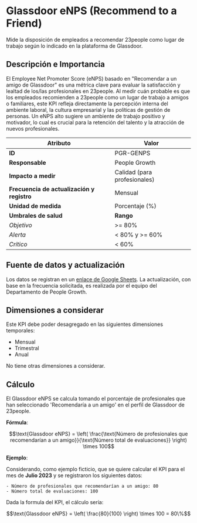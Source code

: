# Glassdoor eNPS (Recommend to a Friend)

Mide la disposición de empleados a recomendar 23people como lugar de trabajo según lo indicado en la plataforma de Glassdoor.

## Descripción e Importancia

El Employee Net Promoter Score (eNPS) basado en "Recomendar a un amigo de Glassdoor" es una métrica clave para evaluar la satisfacción y lealtad de los/las profesionales en 23people. Al medir cuán probable es que los empleados recomienden a 23people como un lugar de trabajo a amigos o familiares, este KPI refleja directamente la percepción interna del ambiente laboral, la cultura empresarial y las políticas de gestión de personas. Un eNPS alto sugiere un ambiente de trabajo positivo y motivador, lo cual es crucial para la retención del talento y la atracción de nuevos profesionales.

| **Atributo**                               | **Valor**                                    |
| ------------------------------------------ | -------------------------------------------- |
| **ID**                                     | PGR-GENPS                                    |
| **Responsable**                            | People Growth                                |
| **Impacto a medir**                        | Calidad (para profesionales)                 |
| **Frecuencia de actualización y registro** | Mensual                                      |
| **Unidad de medida**                       | Porcentaje (%)                               |
| **Umbrales de salud**                      | **Rango**                                    |
| *Objetivo*                                 | >= 80%                                       |
| *Alerta*                                   | < 80% y >= 60%                               |
| *Crítico*                                  | < 60%                                        |

## Fuente de datos y actualización

Los datos se registran en un [enlace de Google Sheets](https://docs.google.com/spreadsheets/d/1ByGPYIGPmLcrTynZArGNhmeEcLmXrQqv2KjQ6bOtoJA/edit#gid=0). La actualización, con base en la frecuencia solicitada, es realizada por el equipo del Departamento de People Growth.

## Dimensiones a considerar

Este KPI debe poder desagregado en las siguientes dimensiones temporales:

- Mensual
- Trimestral
- Anual

No tiene otras dimensiones a considerar.

## Cálculo

El Glassdoor eNPS se calcula tomando el porcentaje de profesionales que han seleccionado 'Recomendaría a un amigo' en el perfil de Glassdoor de 23people.

**Fórmula**:

$$\text{Glassdoor eNPS} = \left( \frac{\text{Número de profesionales que recomendarían a un amigo}}{\text{Número total de evaluaciones}} \right) \times 100$$

**Ejemplo**:

Considerando, como ejemplo ficticio, que se quiere calcular el KPI para el mes de **Julio 2023** y se registraron los siguientes datos:

```plaintext
- Número de profesionales que recomendarían a un amigo: 80
- Número total de evaluaciones: 100
```

Dada la formula del KPI, el cálculo sería:

$$\text{Glassdoor eNPS} = \left( \frac{80}{100} \right) \times 100 = 80\%$$
